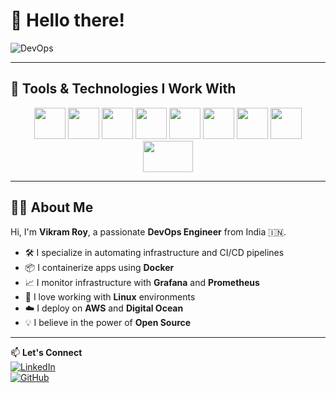# 👋 Hello there!

![DevOps](https://cdn.dribbble.com/users/2704418/screenshots/7471573/media/f3aa1b5c578b2e5d8f43bd44e6fd8d15.gif)

---

## 🚀 Tools & Technologies I Work With

<p align="center">
  <img src="https://cdn.jsdelivr.net/gh/devicons/devicon/icons/git/git-original.svg" width="50" height="50"/>
  <img src="https://img.icons8.com/ios-glyphs/90/github.png" width="50" height="50"/>
  <img src="https://cdn.jsdelivr.net/gh/devicons/devicon/icons/docker/docker-original.svg" width="50" height="50"/>
  <img src="https://cdn.jsdelivr.net/gh/devicons/devicon/icons/jenkins/jenkins-original.svg" width="50" height="50"/>
  <img src="https://cdn.jsdelivr.net/gh/devicons/devicon/icons/linux/linux-original.svg" width="50" height="50"/>
  <img src="https://img.icons8.com/color/96/amazon-web-services.png" width="50" height="50"/>
  <img src="https://cdn.jsdelivr.net/gh/devicons/devicon/icons/grafana/grafana-original.svg" width="50" height="50"/>
  <img src="https://cdn.jsdelivr.net/gh/devicons/devicon/icons/prometheus/prometheus-original.svg" width="50" height="50"/>
  <img src="https://upload.wikimedia.org/wikipedia/commons/f/ff/DigitalOcean_logo.svg" width="80" height="50"/>
</p>

---

## 👨‍💻 About Me

Hi, I'm **Vikram Roy**, a passionate **DevOps Engineer** from India 🇮🇳.

- 🛠 I specialize in automating infrastructure and CI/CD pipelines  
- 📦 I containerize apps using **Docker**  
- 📈 I monitor infrastructure with **Grafana** and **Prometheus**  
- 🐧 I love working with **Linux** environments  
- ☁️ I deploy on **AWS** and **Digital Ocean**  
- 💡 I believe in the power of **Open Source**

---

📫 **Let's Connect**  
[![LinkedIn](https://img.shields.io/badge/LinkedIn-blue?logo=linkedin&style=for-the-badge)](https://linkedin.com/in/vikramroy)  
[![GitHub](https://img.shields.io/badge/GitHub-000?logo=github&style=for-the-badge)](https://github.com/vikramroy)
